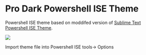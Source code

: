 # Pro Dark Powershell ISE Theme

Powershell ISE theme based on moddifed version of [Sublime Text Powershell ISE Theme](https://github.com/marzme/PowerShell_ISE_Themes/tree/master/Sublime_Text_2). 

<img src="https://i.imgur.com/RdI8UOR.png">


Import theme file into Powershell ISE tools-> Options 



